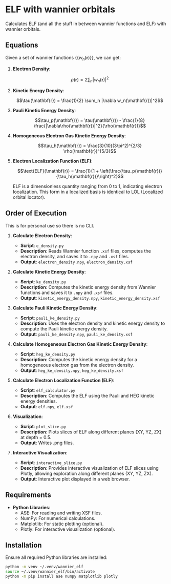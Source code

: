 # ELF with wannier orbitals

Calculates ELF (and all the stuff in between wannier functions and ELF) with wannier orbitals.

## Equations

Given a set of wannier functions $\{\{w_n(\mathbf{r})\}\}$, we can get:

1. **Electron Density**: 
   ```math
   \rho(\mathbf{r}) = 2 \sum_n |w_n(\mathbf{r})|^2
   ```

2. **Kinetic Energy Density**:
   ```math
   \tau(\mathbf{r}) = \frac{1}{2} \sum_n |\nabla w_n(\mathbf{r})|^2
   ```

3. **Pauli Kinetic Energy Density**:
   ```math
   \tau_p(\mathbf{r}) = \tau(\mathbf{r}) - \frac{1}{8} \frac{|\nabla\rho(\mathbf{r})|^2}{\rho(\mathbf{r})}
   ```

4. **Homogeneous Electron Gas Kinetic Energy Density**:
   ```math
   \tau_h(\mathbf{r}) = \frac{3}{10}(3\pi^2)^{2/3} \rho(\mathbf{r})^{5/3}
   ```

5. **Electron Localization Function (ELF)**:
   ```math
   \text{ELF}(\mathbf{r}) = \frac{1}{1 + \left(\frac{\tau_p(\mathbf{r})}{\tau_h(\mathbf{r})}\right)^2}
   ```
   ELF is a dimensionless quantity ranging from 0 to 1, indicating electron localization.
   This form in a localized basis is identical to LOL (Localized orbital locator).

## Order of Execution
 
This is for personal use so there is no CLI.

1. **Calculate Electron Density**: 
   - **Script**: `e_density.py`
   - **Description**: Reads Wannier function `.xsf` files, computes the electron density, and saves it to `.npy` and `.xsf` files.
   - **Output**: `electron_density.npy`, `electron_density.xsf`

2. **Calculate Kinetic Energy Density**:
   - **Script**: `ke_density.py`
   - **Description**: Computes the kinetic energy density from Wannier functions and saves it to `.npy` and `.xsf` files.
   - **Output**: `kinetic_energy_density.npy`, `kinetic_energy_density.xsf`

3. **Calculate Pauli Kinetic Energy Density**:
   - **Script**: `pauli_ke_density.py`
   - **Description**: Uses the electron density and kinetic energy density to compute the Pauli kinetic energy density.
   - **Output**: `pauli_ke_density.npy`, `pauli_ke_density.xsf`

4. **Calculate Homogeneous Electron Gas Kinetic Energy Density**:
   - **Script**: `heg_ke_density.py`
   - **Description**: Computes the kinetic energy density for a homogeneous electron gas from the electron density.
   - **Output**: `heg_ke_density.npy`, `heg_ke_density.xsf`

5. **Calculate Electron Localization Function (ELF)**:
   - **Script**: `elf_calculator.py`
   - **Description**: Computes the ELF using the Pauli and HEG kinetic energy densities.
   - **Output**: `elf.npy`, `elf.xsf`

6. **Visualization**:
   - **Script**: `plot_slice.py`
   - **Description**: Plots slices of ELF along different planes (XY, YZ, ZX) at depth = 0.5.
   - **Output**: Writes .png files.

6. **Interactive Visualization**:
   - **Script**: `interactive_slice.py`
   - **Description**: Provides interactive visualization of ELF slices using Plotly, allowing exploration along different planes (XY, YZ, ZX).
   - **Output**: Interactive plot displayed in a web browser.

## Requirements

- **Python Libraries**:
  - ASE: For reading and writing XSF files.
  - NumPy: For numerical calculations.
  - Matplotlib: For static plotting (optional).
  - Plotly: For interactive visualization (optional).

## Installation

Ensure all required Python libraries are installed:

```bash
python -m venv ~/.venv/wannier_elf
source ~/.venv/wannier_elf/bin/activate
python -m pip install ase numpy matplotlib plotly